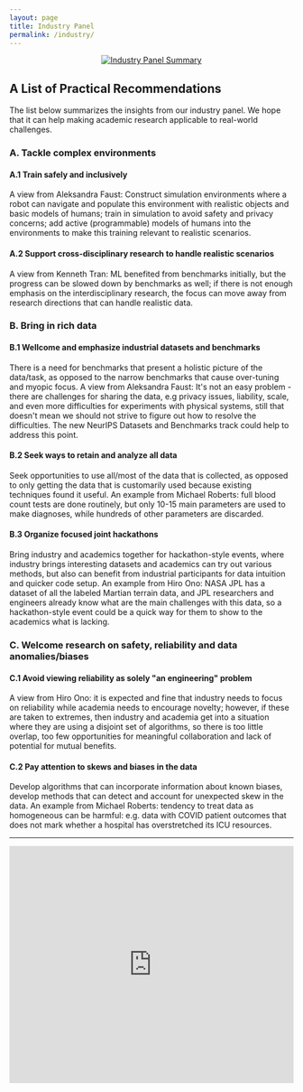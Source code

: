 ```yaml
---
layout: page
title: Industry Panel
permalink: /industry/
---
```


<figure>
	<div style="text-align:center;max-width:700px;width=100%;align:center">
        <a href="https://slideslive.com/38974994/industry-panel"
           alt="industry panel slide" target="_blank">
		<img src="../assets/img/industry.jpg" alt="Industry Panel Summary" />
        </a>
	</div>
</figure>


<h2>A List of Practical Recommendations</h2>

The list below summarizes the insights from our industry panel.
We hope that it can help making academic research applicable to real-world challenges.

### A. Tackle complex environments

#### A.1 Train safely and inclusively

A view from Aleksandra Faust: Construct simulation environments where a robot
can navigate and populate this environment with realistic objects and basic 
models of humans; train in simulation to avoid safety and privacy concerns; 
add active (programmable) models of humans into the environments to 
make this training relevant to realistic scenarios.

#### A.2 Support cross-disciplinary research to handle realistic scenarios

A view from Kenneth Tran: ML benefited from benchmarks initially, but the 
progress can be slowed down by benchmarks as well; if there is not enough 
emphasis on the interdisciplinary research, the focus can move away from 
research directions that can handle realistic data.


### B. Bring in rich data

#### B.1 Wellcome and emphasize industrial datasets and benchmarks 

There is a need for benchmarks that present a holistic picture of the data/task,
as opposed to the narrow  benchmarks that cause over-tuning and myopic focus.
A view from Aleksandra Faust:
It's not an easy problem - there are challenges for sharing the data, 
e.g privacy issues, liability, scale, and even more difficulties for 
experiments with physical systems, still that doesn't mean we should not strive 
to figure out how to resolve the difficulties.
The new NeurIPS Datasets and Benchmarks track could help to address this point.

#### B.2 Seek ways to retain and analyze all data

Seek opportunities to use all/most of the data that is collected, as opposed 
to only getting the data that is customarily used because existing techniques found
it useful. 
An example from Michael Roberts: full blood count tests are done routinely, 
but only 10-15 main parameters are used to make diagnoses, while hundreds of 
other parameters are discarded.

#### B.3 Organize focused joint hackathons

Bring industry and academics together for hackathon-style events, 
where industry brings interesting datasets and academics can try 
out various methods, but also can benefit from industrial participants 
for data intuition and quicker code setup. 
An example from Hiro Ono: NASA JPL has a dataset of all the labeled 
Martian terrain data, and JPL researchers and engineers already know 
what are the main challenges with this data, so a hackathon-style event could be 
a quick way for them to show to the academics what is lacking.


### C. Welcome research on safety, reliability and data anomalies/biases

#### C.1 Avoid viewing reliability as solely "an engineering" problem
A view from Hiro Ono: it is expected and fine that industry needs to focus on 
reliability while academia needs to encourage novelty; however, if these are 
taken to extremes, then industry and academia get into a situation where they 
are using a disjoint set of algorithms, so there is too little overlap, too 
few opportunities for meaningful collaboration and lack of potential for
mutual benefits.

#### C.2 Pay attention to skews and biases in the data

Develop algorithms that can incorporate information about known biases, 
develop methods that can detect and account for unexpected skew in the data.
An example from Michael Roberts: tendency to treat data as homogeneous can be 
harmful: e.g. data with COVID patient outcomes that does not mark whether a
hospital has overstretched its ICU resources.

<hr />


<div class="embed-container">
  <iframe
      src="https://slideslive.com/38974994/industry-panel"
      title="Industry Panel Video"
      frameborder="0" 
      style="overflow:hidden;width:100%;height:420;"
      height="420" width="100%"
      allowfullscreen="">
  </iframe>
</div>
<br />
